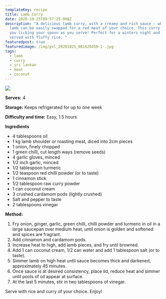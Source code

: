 ```yaml
---
templateKey: recipe
title: Lamb Curry
date: 2020-10-25T09:57:25.098Z
description: "A delicious lamb curry, with a creamy and rich sauce - where the
  lamb can be easily swapped for a red meat of your choice. This curry will have
  you licking your spoon as you serve! Perfect for a winters night and best
  served with fluffy rice. "
featuredpost: true
featuredimage: /img/pxl_20201025_081620450-1-.jpg
tags:
  - lamb
  - curry
  - sri lankan
  - meat
  - coconut
---
```

![](/img/pxl_20201025_081620450-1-.jpg)

**Serves:** 4

**Storage:** Keeps refrigerated for up to one week

**Difficulty and time:** Easy, 1.5 hours

**Ingredients**

* 4 tablespoons oil 
* 1 kg lamb shoulder or roasting meat, diced into 2cm pieces
* 1 onion, finely chopped
* 1 green chilli, cut length ways (remove seeds) 
* 4 garlic gloves, minced
* 1/2 inch garlic, minced 
* 1/2 tablespoon turmeric
* 1/2 teaspoon red chilli powder (or to taste)
* 1 cinnamon stick
* 1/2 tablespoon raw curry powder
* 1 can coconut cream
* 3 crushed cardamom pods (lightly crushed)
* Salt and pepper to taste
* 2 tablespoons vinegar 

**Method:**

1. Fry onion, ginger, garlic, green chilli, chilli powder and turmeric in oil in a large saucepan over medium heat, until onion is golden and softened and spices are fragrant. 
2. Add cinnamon and cardamom pods.
3. Increase heat to high, add lamb pieces, and fry until browned. 
4. Add 1 can coconut cream, 1/2 can water and add 1 tablespoon salt (or to taste). 
5. Simmer lamb on high heat until sauce becomes thick and darkened, approximately 45 minutes. 
6. Once sauce is at desired consistency, place lid, reduce heat and simmer until pools of oil appear at surface.
7. At the last 5 minutes, stir in two tablespoons of vinegar. 

Serve with rice and curry of your choice. Enjoy!